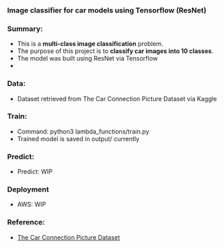 ### Image classifier for car models using Tensorflow (ResNet)

### Summary:

 - This is a **multi-class image classification** problem.
 - The purpose of this project is to **classify car images into 10 classes**. 
 - The model was built using ResNet via Tensorflow
 - 
 
### Data:

  - Dataset retrieved from The Car Connection Picture Dataset via Kaggle

### Train:

 - Command: python3 lambda_functions/train.py
 - Trained model is saved in output/ currently

### Predict:

  - Predict: WIP

### Deployment

  - AWS: WIP

### Reference:
 - [The Car Connection Picture Dataset](https://www.kaggle.com/datasets/prondeau/the-car-connection-picture-dataset)
